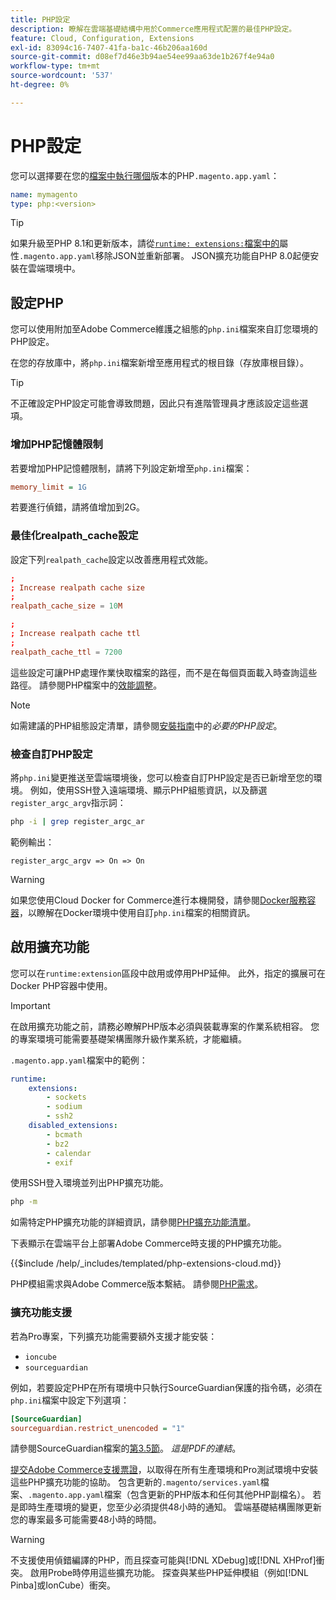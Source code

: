 ```yaml
---
title: PHP設定
description: 瞭解在雲端基礎結構中用於Commerce應用程式配置的最佳PHP設定。
feature: Cloud, Configuration, Extensions
exl-id: 83094c16-7407-41fa-ba1c-46b206aa160d
source-git-commit: d08ef7d46e3b94ae54ee99aa63de1b267f4e94a0
workflow-type: tm+mt
source-wordcount: '537'
ht-degree: 0%

---
```


# PHP設定

您可以選擇要在您的[檔案中執行哪個](https://experienceleague.adobe.com/docs/commerce-operations/installation-guide/system-requirements.html)版本的PHP`.magento.app.yaml`：

```yaml
name: mymagento
type: php:<version>
```

>[!TIP]
>
>如果升級至PHP 8.1和更新版本，請從[`runtime: extensions:`檔案中的](properties.md#runtime)屬性`.magento.app.yaml`移除JSON並重新部署。 JSON擴充功能自PHP 8.0起便安裝在雲端環境中。

## 設定PHP

您可以使用附加至Adobe Commerce維護之組態的`php.ini`檔案來自訂您環境的PHP設定。

在您的存放庫中，將`php.ini`檔案新增至應用程式的根目錄（存放庫根目錄）。

>[!TIP]
>
>不正確設定PHP設定可能會導致問題，因此只有進階管理員才應該設定這些選項。

### 增加PHP記憶體限制

若要增加PHP記憶體限制，請將下列設定新增至`php.ini`檔案：

```ini
memory_limit = 1G
```

若要進行偵錯，請將值增加到2G。

### 最佳化realpath_cache設定

設定下列`realpath_cache`設定以改善應用程式效能。

```conf
;
; Increase realpath cache size
;
realpath_cache_size = 10M

;
; Increase realpath cache ttl
;
realpath_cache_ttl = 7200
```

這些設定可讓PHP處理作業快取檔案的路徑，而不是在每個頁面載入時查詢這些路徑。 請參閱PHP檔案中的[效能調整](https://www.php.net/manual/en/ini.core.php)。

>[!NOTE]
>
>如需建議的PHP組態設定清單，請參閱[安裝指南](https://experienceleague.adobe.com/docs/commerce-operations/installation-guide/prerequisites/php-settings.html)中的&#x200B;_必要的PHP設定_。

### 檢查自訂PHP設定

將`php.ini`變更推送至雲端環境後，您可以檢查自訂PHP設定是否已新增至您的環境。 例如，使用SSH登入遠端環境、顯示PHP組態資訊，以及篩選`register_argc_argv`指示詞：

```bash
php -i | grep register_argc_ar
```

範例輸出：

```text
register_argc_argv => On => On
```

>[!WARNING]
>
>如果您使用Cloud Docker for Commerce進行本機開發，請參閱[Docker服務容器](https://developer.adobe.com/commerce/cloud-tools/docker/containers/service/#fpm-container)，以瞭解在Docker環境中使用自訂`php.ini`檔案的相關資訊。

## 啟用擴充功能

您可以在`runtime:extension`區段中啟用或停用PHP延伸。 此外，指定的擴展可在Docker PHP容器中使用。

>[!IMPORTANT]
>
>在啟用擴充功能之前，請務必瞭解PHP版本必須與裝載專案的作業系統相容。 您的專案環境可能需要基礎架構團隊升級作業系統，才能繼續。

`.magento.app.yaml`檔案中的範例：

```yaml
runtime:
    extensions:
        - sockets
        - sodium
        - ssh2
    disabled_extensions:
        - bcmath
        - bz2
        - calendar
        - exif
```

使用SSH登入環境並列出PHP擴充功能。

```bash
php -m
```

如需特定PHP擴充功能的詳細資訊，請參閱[PHP擴充功能清單](https://www.php.net/manual/en/extensions.alphabetical.php)。

下表顯示在雲端平台上部署Adobe Commerce時支援的PHP擴充功能。

{{$include /help/_includes/templated/php-extensions-cloud.md}}

PHP模組需求與Adobe Commerce版本繫結。 請參閱[PHP需求](https://experienceleague.adobe.com/docs/commerce-operations/installation-guide/prerequisites/php-settings.html)。

### 擴充功能支援

若為Pro專案，下列擴充功能需要額外支援才能安裝：

- `ioncube`
- `sourceguardian`

例如，若要設定PHP在所有環境中只執行SourceGuardian保護的指令碼，必須在`php.ini`檔案中設定下列選項：

```ini
[SourceGuardian]
sourceguardian.restrict_unencoded = "1"
```

請參閱SourceGuardian檔案的[第3.5節](https://sourceguardian.com/demofiles/files/SourceGuardian%20for%20Linux%20User%20Manual.pdf)。 _這是PDF的連結_。

[提交Adobe Commerce支援票證](https://experienceleague.adobe.com/docs/commerce-knowledge-base/kb/help-center-guide/magento-help-center-user-guide.html#submit-ticket)，以取得在所有生產環境和Pro測試環境中安裝這些PHP擴充功能的協助。 包含更新的`.magento/services.yaml`檔案、`.magento.app.yaml`檔案（包含更新的PHP版本和任何其他PHP副檔名）。 若是即時生產環境的變更，您至少必須提供48小時的通知。 雲端基礎結構團隊更新您的專案最多可能需要48小時的時間。

>[!WARNING]
>
>不支援使用偵錯編譯的PHP，而且探查可能與[!DNL XDebug]或[!DNL XHProf]衝突。 啟用Probe時停用這些擴充功能。 探查與某些PHP延伸模組（例如[!DNL Pinba]或IonCube）衝突。

<!-- Last updated from includes: 2025-04-14 09:39:27 -->
